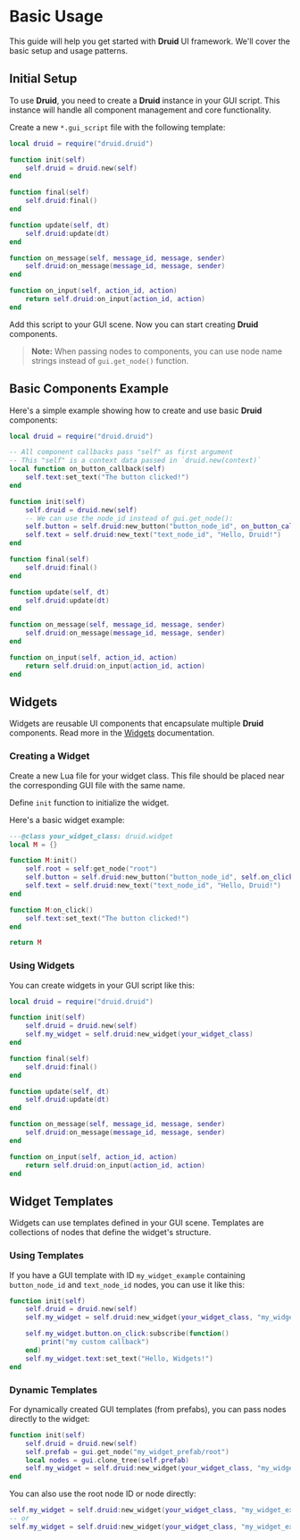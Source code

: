 # Basic Usage

This guide will help you get started with **Druid** UI framework. We'll cover the basic setup and usage patterns.

## Initial Setup

To use **Druid**, you need to create a **Druid** instance in your GUI script. This instance will handle all component management and core functionality.

Create a new `*.gui_script` file with the following template:

```lua
local druid = require("druid.druid")

function init(self)
    self.druid = druid.new(self)
end

function final(self)
    self.druid:final()
end

function update(self, dt)
    self.druid:update(dt)
end

function on_message(self, message_id, message, sender)
    self.druid:on_message(message_id, message, sender)
end

function on_input(self, action_id, action)
    return self.druid:on_input(action_id, action)
end
```

Add this script to your GUI scene. Now you can start creating **Druid** components.

> **Note:** When passing nodes to components, you can use node name strings instead of `gui.get_node()` function.

## Basic Components Example

Here's a simple example showing how to create and use basic **Druid** components:

```lua
local druid = require("druid.druid")

-- All component callbacks pass "self" as first argument
-- This "self" is a context data passed in `druid.new(context)`
local function on_button_callback(self)
    self.text:set_text("The button clicked!")
end

function init(self)
    self.druid = druid.new(self)
	-- We can use the node_id instead of gui.get_node():
    self.button = self.druid:new_button("button_node_id", on_button_callback)
    self.text = self.druid:new_text("text_node_id", "Hello, Druid!")
end

function final(self)
    self.druid:final()
end

function update(self, dt)
    self.druid:update(dt)
end

function on_message(self, message_id, message, sender)
    self.druid:on_message(message_id, message, sender)
end

function on_input(self, action_id, action)
    return self.druid:on_input(action_id, action)
end
```

## Widgets

Widgets are reusable UI components that encapsulate multiple **Druid** components. Read more in the [Widgets](wiki/widgets.md) documentation.

### Creating a Widget

Create a new Lua file for your widget class. This file should be placed near the corresponding GUI file with the same name.

Define `init` function to initialize the widget.

Here's a basic widget example:

```lua
---@class your_widget_class: druid.widget
local M = {}

function M:init()
    self.root = self:get_node("root")
    self.button = self.druid:new_button("button_node_id", self.on_click)
    self.text = self.druid:new_text("text_node_id", "Hello, Druid!")
end

function M:on_click()
    self.text:set_text("The button clicked!")
end

return M
```

### Using Widgets

You can create widgets in your GUI script like this:

```lua
local druid = require("druid.druid")

function init(self)
    self.druid = druid.new(self)
    self.my_widget = self.druid:new_widget(your_widget_class)
end

function final(self)
    self.druid:final()
end

function update(self, dt)
    self.druid:update(dt)
end

function on_message(self, message_id, message, sender)
    self.druid:on_message(message_id, message, sender)
end

function on_input(self, action_id, action)
    return self.druid:on_input(action_id, action)
end
```

## Widget Templates

Widgets can use templates defined in your GUI scene. Templates are collections of nodes that define the widget's structure.

### Using Templates

If you have a GUI template with ID `my_widget_example` containing `button_node_id` and `text_node_id` nodes, you can use it like this:

```lua
function init(self)
    self.druid = druid.new(self)
    self.my_widget = self.druid:new_widget(your_widget_class, "my_widget_example")

    self.my_widget.button.on_click:subscribe(function()
        print("my custom callback")
    end)
    self.my_widget.text:set_text("Hello, Widgets!")
end
```

### Dynamic Templates

For dynamically created GUI templates (from prefabs), you can pass nodes directly to the widget:

```lua
function init(self)
    self.druid = druid.new(self)
    self.prefab = gui.get_node("my_widget_prefab/root")
    local nodes = gui.clone_tree(self.prefab)
    self.my_widget = self.druid:new_widget(your_widget_class, "my_widget_example", nodes)
end
```

You can also use the root node ID or node directly:

```lua
self.my_widget = self.druid:new_widget(your_widget_class, "my_widget_example", "my_widget_prefab/root")
-- or
self.my_widget = self.druid:new_widget(your_widget_class, "my_widget_example", self.prefab)
```



